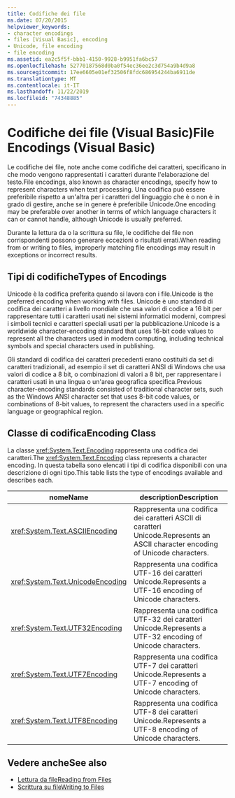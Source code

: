```yaml
---
title: Codifiche dei file
ms.date: 07/20/2015
helpviewer_keywords:
- character encodings
- files [Visual Basic], encoding
- Unicode, file encoding
- file encoding
ms.assetid: ea2c5f5f-bbb1-4150-9928-b9951fa6bc57
ms.openlocfilehash: 52770187568d0ba0f54ec36ee2c3d754a9b4d9a8
ms.sourcegitcommit: 17ee6605e01ef32506f8fdc686954244ba6911de
ms.translationtype: MT
ms.contentlocale: it-IT
ms.lasthandoff: 11/22/2019
ms.locfileid: "74348885"
---
```

# <a name="file-encodings-visual-basic"></a><span data-ttu-id="2df51-102">Codifiche dei file (Visual Basic)</span><span class="sxs-lookup"><span data-stu-id="2df51-102">File Encodings (Visual Basic)</span></span>

<span data-ttu-id="2df51-103">Le codifiche dei file, note anche come codifiche dei caratteri, specificano in che modo vengono rappresentati i caratteri durante l'elaborazione del testo.</span><span class="sxs-lookup"><span data-stu-id="2df51-103">File encodings, also known as character encodings, specify how to represent characters when text processing.</span></span> <span data-ttu-id="2df51-104">Una codifica può essere preferibile rispetto a un'altra per i caratteri del linguaggio che è o non è in grado di gestire, anche se in genere è preferibile Unicode.</span><span class="sxs-lookup"><span data-stu-id="2df51-104">One encoding may be preferable over another in terms of which language characters it can or cannot handle, although Unicode is usually preferred.</span></span>

<span data-ttu-id="2df51-105">Durante la lettura da o la scrittura su file, le codifiche dei file non corrispondenti possono generare eccezioni o risultati errati.</span><span class="sxs-lookup"><span data-stu-id="2df51-105">When reading from or writing to files, improperly matching file encodings may result in exceptions or incorrect results.</span></span>

## <a name="types-of-encodings"></a><span data-ttu-id="2df51-106">Tipi di codifiche</span><span class="sxs-lookup"><span data-stu-id="2df51-106">Types of Encodings</span></span>

<span data-ttu-id="2df51-107">Unicode è la codifica preferita quando si lavora con i file.</span><span class="sxs-lookup"><span data-stu-id="2df51-107">Unicode is the preferred encoding when working with files.</span></span> <span data-ttu-id="2df51-108">Unicode è uno standard di codifica dei caratteri a livello mondiale che usa valori di codice a 16 bit per rappresentare tutti i caratteri usati nei sistemi informatici moderni, compresi i simboli tecnici e caratteri speciali usati per la pubblicazione.</span><span class="sxs-lookup"><span data-stu-id="2df51-108">Unicode is a worldwide character-encoding standard that uses 16-bit code values to represent all the characters used in modern computing, including technical symbols and special characters used in publishing.</span></span>

<span data-ttu-id="2df51-109">Gli standard di codifica dei caratteri precedenti erano costituiti da set di caratteri tradizionali, ad esempio il set di caratteri ANSI di Windows che usa valori di codice a 8 bit, o combinazioni di valori a 8 bit, per rappresentare i caratteri usati in una lingua o un'area geografica specifica.</span><span class="sxs-lookup"><span data-stu-id="2df51-109">Previous character-encoding standards consisted of traditional character sets, such as the Windows ANSI character set that uses 8-bit code values, or combinations of 8-bit values, to represent the characters used in a specific language or geographical region.</span></span>

## <a name="encoding-class"></a><span data-ttu-id="2df51-110">Classe di codifica</span><span class="sxs-lookup"><span data-stu-id="2df51-110">Encoding Class</span></span>

<span data-ttu-id="2df51-111">La classe <xref:System.Text.Encoding> rappresenta una codifica dei caratteri.</span><span class="sxs-lookup"><span data-stu-id="2df51-111">The <xref:System.Text.Encoding> class represents a character encoding.</span></span> <span data-ttu-id="2df51-112">In questa tabella sono elencati i tipi di codifica disponibili con una descrizione di ogni tipo.</span><span class="sxs-lookup"><span data-stu-id="2df51-112">This table lists the type of encodings available and describes each.</span></span>

|<span data-ttu-id="2df51-113">nome</span><span class="sxs-lookup"><span data-stu-id="2df51-113">Name</span></span>|<span data-ttu-id="2df51-114">description</span><span class="sxs-lookup"><span data-stu-id="2df51-114">Description</span></span>|
|---|---|
|<xref:System.Text.ASCIIEncoding>|<span data-ttu-id="2df51-115">Rappresenta una codifica dei caratteri ASCII di caratteri Unicode.</span><span class="sxs-lookup"><span data-stu-id="2df51-115">Represents an ASCII character encoding of Unicode characters.</span></span>|
|<xref:System.Text.UnicodeEncoding>|<span data-ttu-id="2df51-116">Rappresenta una codifica UTF-16 dei caratteri Unicode.</span><span class="sxs-lookup"><span data-stu-id="2df51-116">Represents a UTF-16 encoding of Unicode characters.</span></span>|
|<xref:System.Text.UTF32Encoding>|<span data-ttu-id="2df51-117">Rappresenta una codifica UTF-32 dei caratteri Unicode.</span><span class="sxs-lookup"><span data-stu-id="2df51-117">Represents a UTF-32 encoding of Unicode characters.</span></span>|
|<xref:System.Text.UTF7Encoding>|<span data-ttu-id="2df51-118">Rappresenta una codifica UTF-7 dei caratteri Unicode.</span><span class="sxs-lookup"><span data-stu-id="2df51-118">Represents a UTF-7 encoding of Unicode characters.</span></span>|
|<xref:System.Text.UTF8Encoding>|<span data-ttu-id="2df51-119">Rappresenta una codifica UTF-8 dei caratteri Unicode.</span><span class="sxs-lookup"><span data-stu-id="2df51-119">Represents a UTF-8 encoding of Unicode characters.</span></span>|

## <a name="see-also"></a><span data-ttu-id="2df51-120">Vedere anche</span><span class="sxs-lookup"><span data-stu-id="2df51-120">See also</span></span>

- [<span data-ttu-id="2df51-121">Lettura da file</span><span class="sxs-lookup"><span data-stu-id="2df51-121">Reading from Files</span></span>](../../../../visual-basic/developing-apps/programming/drives-directories-files/reading-from-files.md)
- [<span data-ttu-id="2df51-122">Scrittura su file</span><span class="sxs-lookup"><span data-stu-id="2df51-122">Writing to Files</span></span>](../../../../visual-basic/developing-apps/programming/drives-directories-files/writing-to-files.md)
